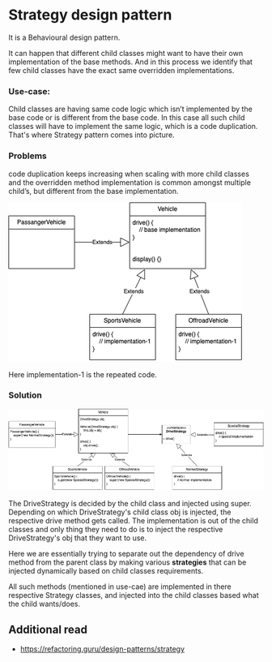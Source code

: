 # Strategy design pattern

It is a Behavioural design pattern.

It can happen that different child classes might want to have their own implementation
of the base methods. And in this process we identify that few child classes have
the exact same overridden implementations.

### Use-case:
Child classes are having same code logic which isn’t implemented
by the base code or is different from the base code. In this case all such child classes will have
to implement the same logic, which is a code duplication. That's where Strategy pattern comes into picture.

### Problems
code duplication keeps increasing when scaling with more child classes
and the overridden method implementation is common amongst multiple child’s,
but different from the base implementation.

![without_strategy_pattern.png](../../../../resources/imgs/without_strategy_pattern.png)

Here implementation-1 is the repeated code.

### Solution

![with_strategy_pattern.png](../../../../resources/imgs/with_strategy_pattern.png)

The DriveStrategy is decided by the child class and injected using super.
Depending on which DriveStrategy's child class obj is injected,
the respective drive method gets called. The implementation is
out of the child classes and only thing they need to do is to
inject the respective DriveStrategy's obj that they want to use.

Here we are essentially trying to separate out the dependency of
drive method from the parent class by making various **strategies** that
can be injected dynamically based on child classes requirements.

All such methods (mentioned in use-cae) are implemented in there respective Strategy classes, and 
injected into the child classes based what the child wants/does.

## Additional read
- https://refactoring.guru/design-patterns/strategy
